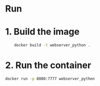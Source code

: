 # Run

# 1. Build the image

```bash
    docker build -t webserver_python .
```

# 2. Run the container
```bash
docker run -p 8080:7777 webserver_python
```